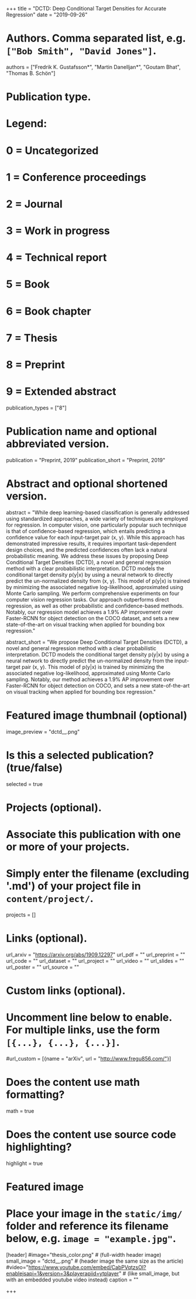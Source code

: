 +++
title = "DCTD: Deep Conditional Target Densities for Accurate Regression"
date = "2019-09-26"

# Authors. Comma separated list, e.g. `["Bob Smith", "David Jones"]`.
authors = ["Fredrik K. Gustafsson&ast;", "Martin Danelljan&ast;", "Goutam Bhat", "Thomas B. Schön"]

# Publication type.
# Legend:
# 0 = Uncategorized
# 1 = Conference proceedings
# 2 = Journal
# 3 = Work in progress
# 4 = Technical report
# 5 = Book
# 6 = Book chapter
# 7 = Thesis
# 8 = Preprint
# 9 = Extended abstract
publication_types = ["8"]

# Publication name and optional abbreviated version.
publication = "Preprint, 2019"
publication_short = "Preprint, 2019"

# Abstract and optional shortened version.
abstract = "While deep learning-based classification is generally addressed using standardized approaches, a wide variety of techniques are employed for regression. In computer vision, one particularly popular such technique is that of confidence-based regression, which entails predicting a confidence value for each input-target pair (x, y). While this approach has demonstrated impressive results, it requires important task-dependent design choices, and the predicted confidences often lack a natural probabilistic meaning. We address these issues by proposing Deep Conditional Target Densities (DCTD), a novel and general regression method with a clear probabilistic interpretation. DCTD models the conditional target density p(y|x) by using a neural network to directly predict the un-normalized density from (x, y). This model of p(y|x) is trained by minimizing the associated negative log-likelihood, approximated using Monte Carlo sampling. We perform comprehensive experiments on four computer vision regression tasks. Our approach outperforms direct regression, as well as other probabilistic and confidence-based methods. Notably, our regression model achieves a 1.9% AP improvement over Faster-RCNN for object detection on the COCO dataset, and sets a new state-of-the-art on visual tracking when applied for bounding box regression."

abstract_short = "We propose Deep Conditional Target Densities (DCTD), a novel and general regression method with a clear probabilistic interpretation. DCTD models the conditional target density p(y|x) by using a neural network to directly predict the un-normalized density from the input-target pair (x, y). This model of p(y|x) is trained by minimizing the associated negative log-likelihood, approximated using Monte Carlo sampling. Notably, our method achieves a 1.9% AP improvement over Faster-RCNN for object detection on COCO, and sets a new state-of-the-art on visual tracking when applied for bounding box regression."

# Featured image thumbnail (optional)
image_preview = "dctd__.png"

# Is this a selected publication? (true/false)
selected = true

# Projects (optional).
#   Associate this publication with one or more of your projects.
#   Simply enter the filename (excluding '.md') of your project file in `content/project/`.
projects = []

# Links (optional).
url_arxiv = "https://arxiv.org/abs/1909.12297"
url_pdf = ""
url_preprint = ""
url_code = ""
url_dataset = ""
url_project = ""
url_video = ""
url_slides = ""
url_poster = ""
url_source = ""

# Custom links (optional).
#   Uncomment line below to enable. For multiple links, use the form `[{...}, {...}, {...}]`.
#url_custom = [{name = "arXiv", url = "http://www.fregu856.com/"}]

# Does the content use math formatting?
math = true

# Does the content use source code highlighting?
highlight = true

# Featured image
# Place your image in the `static/img/` folder and reference its filename below, e.g. `image = "example.jpg"`.
[header]
#image="thesis_color.png" # (full-width header image)
small_image = "dctd__.png" # (header image the same size as the article)
#video="https://www.youtube.com/embed/CabPVqtzsOI?enablejsapi=1&version=3&playerapiid=ytplayer" # (like small_image, but with an embedded youtube video instead)
caption = ""

+++
